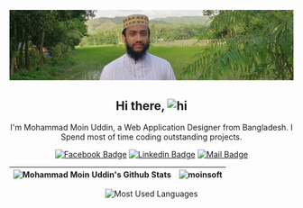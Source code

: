 <div align="center">

  ![Github Banner](https://github.com/moinsoft/moinsoft/blob/master/img/banner_photo_1.jpg)

  ## Hi there, <img src="https://user-images.githubusercontent.com/1303154/88677602-1635ba80-d120-11ea-84d8-d263ba5fc3c0.gif" width="28px" alt="hi">

  I'm Mohammad Moin Uddin, a Web Application Designer from Bangladesh. I Spend most of time coding outstanding projects.

  [![Facebook Badge](https://img.shields.io/badge/Facebook-1877F2?style=flat&labelColor=1877F2&logo=facebook&logoColor=white)](https://www.facebook.com/moinsoft/) [![Linkedin Badge](https://img.shields.io/badge/LinkedIn-0A66C2?style=flat&labelColor=0A66C2&logo=linkedin&logoColor=white)](https://www.linkedin.com/in/moinsoft/) [![Mail Badge](https://img.shields.io/badge/mmoin.official@gmail.com-EA4335?style=flat&labelColor=EA4335&logo=gmail&logoColor=white)](mailto:mmoin.official@gmail.com)

</div>

| <img src="https://github-readme-stats.vercel.app/api?username=moinsoft&show_icons=true&locale=en" alt="Mohammad Moin Uddin's Github Stats" /> | <img src="https://github-readme-streak-stats.herokuapp.com/?user=moinsoft" alt="moinsoft" /> |
| ------------- | ------------- |

<div align="center">
  <img src="https://github-readme-stats.vercel.app/api/top-langs?username=moinsoft&show_icons=true&locale=en&layout=compact&langs_count=10&card_width=400" alt="Most Used Languages" />
</div>